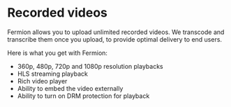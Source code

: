 # Recorded videos

Fermion allows you to upload unlimited recorded videos. We transcode and transcribe them once you upload, to provide optimal delivery to end users.

Here is what you get with Fermion:

-   360p, 480p, 720p and 1080p resolution playbacks
-   HLS streaming playback
-   Rich video player
-   Ability to embed the video externally
-   Ability to turn on DRM protection for playback
